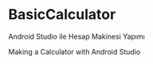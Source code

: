 # BasicCalculator

Android Studio ile Hesap Makinesi Yapımı

Making a Calculator with Android Studio
